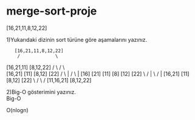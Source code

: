# merge-sort-proje

[16,21,11,8,12,22]

1)Yukarıdaki dizinin sort türüne göre aşamalarını yazınız.

       [16,21,11,8,12,22]
        /             \
   [16,21,11]       [8,12,22]
     /     \          /     \  
 [16,21]   [11]    [8,12]  [22]
  /   \      |      /  \     |
[16] [21]   [11]  [8] [12]  [22] 
   \  /      |      \  /     |
 [16,21]    [11]    [8,12]  [22]
      \      /         \     /
     [11,16,21]       [8,12,22]

2)Big-O gösterimini yazınız.       
Big-O  

O(nlogn)       
       
